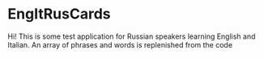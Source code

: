 # EngItRusCards
Hi!
This is some test application for Russian speakers learning English and Italian. An array of phrases and words is replenished from the code
